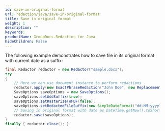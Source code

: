 ```yaml
---
id: save-in-original-format
url: redaction/java/save-in-original-format
title: Save in original format
weight: 1
description: ""
keywords: 
productName: GroupDocs.Redaction for Java
hideChildren: False
---
```

The following example demonstrates how to save file in its original format with current date as a suffix:



```java
final Redactor redactor = new Redactor("sample.docx");
try 
{
    // Here we can use document instance to perform redactions
    redactor.apply(new ExactPhraseRedaction("John Doe", new ReplacementOptions("[personal]")));
    SaveOptions saveOptions = new SaveOptions();
    saveOptions.setAddSuffix(true);
    saveOptions.setRasterizeToPDF(false);
    saveOptions.setRedactedFileSuffix(new SimpleDateFormat("dd-MM-yyyy").format(new Date()));
    // Saving in original format with date as DateTime.getNow().toShortDateString()a suffix
    redactor.save(saveOptions);
}
finally { redactor.close(); }
```
